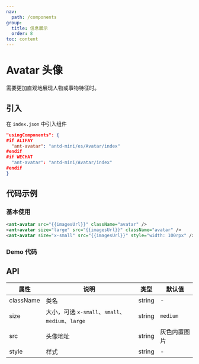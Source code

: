 ```yaml
---
nav:
  path: /components
group:
  title: 信息展示
  order: 8
toc: content
---
```


# Avatar 头像

需要更加直观地展现人物或事物特征时。

## 引入

在 `index.json` 中引入组件

```json
"usingComponents": {
#if ALIPAY
  "ant-avatar": "antd-mini/es/Avatar/index"
#endif
#if WECHAT
  "ant-avatar": "antd-mini/Avatar/index"
#endif
}
```

## 代码示例

### 基本使用
```xml
<ant-avatar src="{{imagesUrl}}" className="avatar" />
<ant-avatar size="large" src="{{imagesUrl}}" className="avatar" />
<ant-avatar size="x-small" src="{{imagesUrl}}" style="width: 100rpx" />
```

### Demo 代码

<code src='../../demo/pages/Avatar/index'></code>

## API

| 属性      | 说明       | 类型   | 默认值       |
|---------|----------|------|-----------|
| className | 类名      | string | -         |
| size     | 大小，可选 `x-small`、`small`、`medium`、`large` | string | `medium` |
| src      | 头像地址    | string | 灰色内置图片 |
| style    | 样式      | string | -         |
